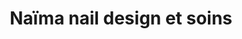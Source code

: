 ---
title: "Naïma nail design et soins"
url: /biel-bienne/naima-nail-design-et-soins/
shop: Kosmetik
---